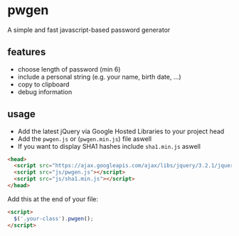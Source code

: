 # pwgen
A simple and fast javascript-based password generator

## features
- choose length of password (min 6)
- include a personal string (e.g. your name, birth date, ...)
- copy to clipboard
- debug information

## usage
- Add the latest jQuery via Google Hosted Libraries to your project head
- Add the `pwgen.js` or (`pwgen.min.js`) file aswell
- If you want to display SHA1 hashes include `sha1.min.js` aswell
```html
<head>
  <script src="https://ajax.googleapis.com/ajax/libs/jquery/3.2.1/jquery.min.js"></script>
  <script src="js/pwgen.js"></script>
  <script src="js/sha1.min.js"></script>
</head>
```
Add this at the end of your file:
```html
<script>
  $('.your-class').pwgen();
</script>
```

